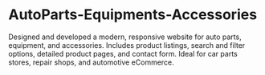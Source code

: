 # AutoParts-Equipments-Accessories
Designed and developed a modern, responsive website for auto parts, equipment, and accessories. Includes product listings, search and filter options, detailed product pages, and contact form. Ideal for car parts stores, repair shops, and automotive eCommerce.
